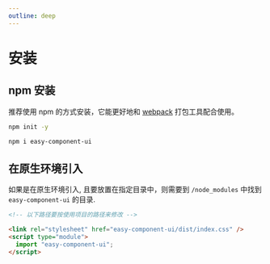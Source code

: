 ```yaml
---
outline: deep
---
```


# 安装

## npm 安装

推荐使用 npm 的方式安装，它能更好地和 [webpack](https://webpack.js.org/) 打包工具配合使用。

```bash
npm init -y

npm i easy-component-ui
```

## 在原生环境引入

如果是在原生环境引入, 且要放置在指定目录中，则需要到 `/node_modules` 中找到 `easy-component-ui` 的目录.

```html
<!-- 以下路径要按使用项目的路径来修改 -->

<link rel="stylesheet" href="easy-component-ui/dist/index.css" />
<script type="module">
  import "easy-component-ui";
</script>
```
